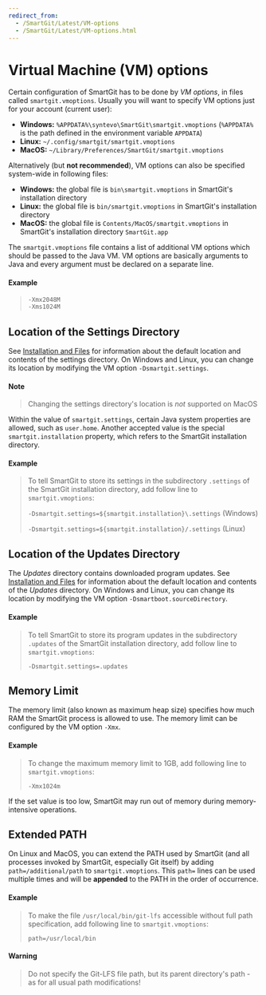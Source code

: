 ```yaml
---
redirect_from:
  - /SmartGit/Latest/VM-options
  - /SmartGit/Latest/VM-options.html
---
```


# Virtual Machine (VM) options

Certain configuration of SmartGit has to be done by *VM options*, in files called `smartgit.vmoptions`.
Usually you will want to specify VM options just for your account (current user):

-   **Windows:** `%APPDATA%\syntevo\SmartGit\smartgit.vmoptions` (`%APPDATA%` is the path defined in the environment variable `APPDATA`)
-   **Linux:** `~/.config/smartgit/smartgit.vmoptions`
-   **MacOS:** `~/Library/Preferences/SmartGit/smartgit.vmoptions`

Alternatively (but **not recommended**), VM options can also be specified system-wide in following files:

-   **Windows:** the global file is `bin\smartgit.vmoptions` in SmartGit's installation directory
-   **Linux:** the global file is `bin/smartgit.vmoptions` in SmartGit's installation directory
-   **MacOS:** the global file is `Contents/MacOS/smartgit.vmoptions` in SmartGit's installation directory `SmartGit.app`

The `smartgit.vmoptions` file contains a list of additional VM options which should be passed to the Java VM.
VM options are basically arguments to Java and every argument must be declared on a separate line.

#### Example
> ```java
> -Xmx2048M
> -Xms1024M
> ```

## Location of the Settings Directory

See [Installation and Files](Installation-and-Files.md) for information about the default location and contents of the settings directory.
On Windows and Linux, you can change its location by modifying the VM option `-Dsmartgit.settings`.


#### Note
> Changing the settings directory's location is *not* supported on MacOS

Within the value of `smartgit.settings`, certain Java system properties are allowed, such as `user.home`.
Another accepted value is the special `smartgit.installation` property, which refers to the SmartGit installation directory.


#### Example
> To tell SmartGit to store its settings in the subdirectory `.settings` of the SmartGit installation directory, add follow line to `smartgit.vmoptions`:
>
>`-Dsmartgit.settings=${smartgit.installation}\.settings` (Windows)
>
>`-Dsmartgit.settings=${smartgit.installation}/.settings` (Linux)

## Location of the Updates Directory

The *Updates* directory contains downloaded program updates.
See [Installation and Files](Installation-and-Files.md) for information about the default location and contents of the *Updates* directory.
On Windows and Linux, you can change its location by modifying the VM option `-Dsmartboot.sourceDirectory`.


#### Example
>To tell SmartGit to store its program updates in the subdirectory `.updates` of the SmartGit installation directory, add follow line to `smartgit.vmoptions`:
>
>`-Dsmartgit.settings=.updates`


## Memory Limit

The memory limit (also known as maximum heap size) specifies how much RAM the SmartGit process is allowed to use.
The memory limit can be configured by the VM option `-Xmx`.

#### Example
> To change the maximum memory limit to 1GB, add following line to `smartgit.vmoptions`:
>
>`-Xmx1024m`

If the set value is too low, SmartGit may run out of memory during memory-intensive operations.


## Extended PATH

On Linux and MacOS, you can extend the PATH used by SmartGit (and all processes invoked by SmartGit, especially Git itself) by adding `path=/additional/path` to `smartgit.vmoptions`.
This `path=` lines can be used multiple times and will be **appended** to the PATH in the order of occurrence.

#### Example
> To make the file `/usr/local/bin/git-lfs` accessible without full path specification, add following line to `smartgit.vmoptions`:
>
>`path=/usr/local/bin`

#### Warning
> Do not specify the Git-LFS file path, but its parent directory's path - as for all usual path modifications!


